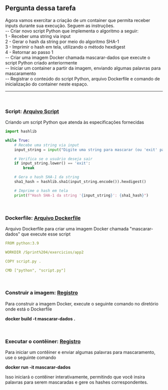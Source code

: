 ## Pergunta dessa tarefa
Agora vamos exercitar a criação de um container que permita receber inputs durante sua execução. Seguem as instruções.  
-- Criar novo script Python que implementa o algoritmo a seguir:  
1 - Receber uma string via input  
2 - Gerar o hash  da string por meio do algoritmo SHA-1  
3 - Imprimir o hash em tela, utilizando o método hexdigest  
4 - Retornar ao passo 1  
-- Criar uma imagem Docker chamada mascarar-dados que execute o script Python criado anteriormente  
--  Iniciar um container a partir da imagem, enviando algumas palavras para mascaramento  
-- Registrar o conteúdo do script Python, arquivo Dockerfile e comando de inicialização do container neste espaço.  

---
<br>

### Script: [Arquivo Script](app2/script.py)
Criando um script Python que atenda às especificações fornecidas 

 

``` python
import hashlib

while True:
    # Recebe uma string via input
    input_string = input("Digite uma string para mascarar (ou 'exit' para sair): ")

    # Verifica se o usuário deseja sair
    if input_string.lower() == 'exit':
        break

    # Gera o hash SHA-1 da string
    sha1_hash = hashlib.sha1(input_string.encode()).hexdigest()

    # Imprime o hash em tela
    print(f"Hash SHA-1 da string '{input_string}': {sha1_hash}")

```

<br>
 
### Dockerfile: [Arquivo Dockerfile](app2/Dockerfile)
Arquivo Dockerfile para criar uma imagem Docker chamada "mascarar-dados" que execute esse script

``` Yaml
FROM python:3.9

WORKDIR /Sprint%204/exercicios/app2

COPY script.py .

CMD ["python", "script.py"]
```
<br>

### Construir a imagem: [Registro](docker-build-marcarar.png)
Para construir a imagem Docker, execute o seguinte comando no diretório onde está o Dockerfile

**docker build -t mascarar-dados .**

<br>

### Executar o contêiner: [Registro](docker-run-mascarar.png)
Para iniciar um contêiner e enviar algumas palavras para mascaramento, use o seguinte comando

**docker run -it mascarar-dados**

Isso iniciará o contêiner interativamente, permitindo que você insira palavras para serem mascaradas e gere os hashes correspondentes.